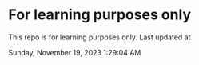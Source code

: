 # For learning purposes only
This repo is for learning purposes only.
Last updated at

Sunday, November 19, 2023 1:29:04 AM

